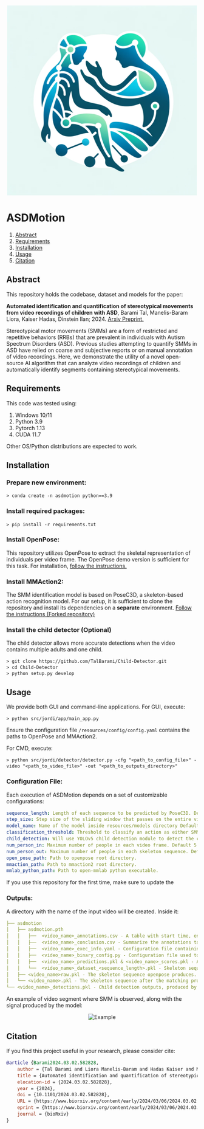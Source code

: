 <p align="center">
  <img src="/resources/logo_jordi.webp" alt="ASDMotion" width="500"/>
</p>


# ASDMotion

1. [Abstract](#abstract)
2. [Requirements](#requirements)
3. [Installation](#installation)
4. [Usage](#usage)
5. [Citation](#citation)


## Abstract
This repository holds the codebase, dataset and models for the paper:

**Automated identification and quantification of stereotypical movements from video recordings of children with ASD**, Barami Tal, Manelis-Baram Liora, Kaiser Hadas, Dinstein Ilan; 2024. [Arxiv Preprint.](https://www.biorxiv.org/content/early/2024/03/06/2024.03.02.582828)

Stereotypical motor movements (SMMs) are a form of restricted and repetitive behaviors (RRBs) that are prevalent in individuals with Autism Spectrum Disorders (ASD). Previous studies attempting to quantify SMMs in ASD have relied on coarse and subjective reports or on manual annotation of video recordings. Here, we demonstrate the utility of a novel open-source AI algorithm that can analyze video recordings of children and automatically identify segments containing stereotypical movements.


## Requirements
This code was tested using:
1. Windows 10/11
2. Python 3.9
3. Pytorch 1.13
4. CUDA 11.7

Other OS/Python distributions are expected to work.

## Installation
### Prepare new environment:
```console
> conda create -n asdmotion python==3.9
```
### Install required packages:
```console
> pip install -r requirements.txt
```

### Install OpenPose:
This repository utilizes OpenPose to extract the skeletal representation of individuals per video frame.
The OpenPose demo version is sufficient for this task. For installation, [follow the instructions.](https://github.com/CMU-Perceptual-Computing-Lab/openpose/blob/master/doc/01_demo.md)

### Install MMAction2:
The SMM identification model is based on PoseC3D, a skeleton-based action recognition model. 
For our setup, it is sufficient to clone the repository and install its dependencies on a **separate** environment.
[Follow the instructions (Forked repository)](https://github.com/TalBarami/mmaction2)


### Install the child detector (Optional)
The child detector allows more accurate detections when the video contains multiple adults and one child.
```console
> git clone https://github.com/TalBarami/Child-Detector.git
> cd Child-Detector
> python setup.py develop
```

## Usage
We provide both GUI and command-line applications.
For GUI, execute:
```console
> python src/jordi/app/main_app.py
```
Ensure the configuration file `/resources/config/config.yaml` contains the paths to OpenPose and MMAction2.

For CMD, execute:
```console
> python src/jordi/detector/detector.py -cfg "<path_to_config_file>" -video "<path_to_video_file>" -out "<path_to_outputs_directory>"
```

### Configuration File:
Each execution of ASDMotion depends on a set of customizable configurations:
```yaml
sequence_length: Length of each sequence to be predicted by PoseC3D. Default 200.
step_size: Step size of the sliding window that passes on the entire video. Default 30.
model_name: Name of the model inside resources/models directory Default 'asdmotion'.
classification_threshold: Threshold to classify an action as either SMM or not. Default 0.85.
child_detection: Will use YOLOv5 child detection module to detect the child per video frame. Default true .
num_person_in: Maximum number of people in each video frame. Default 5.
num_person_out: Maximum number of people in each skeleton sequence. Default 5.
open_pose_path: Path to openpose root directory.
mmaction_path: Path to mmaction2 root directory.
mmlab_python_path: Path to open-mmlab python executable.
```
If you use this repository for the first time, make sure to update the 

### Outputs:
A directory with the name of the input video will be created. Inside it:
```yaml
├── asdmotion
│   ├── asdmotion.pth
│   │   ├──  <video_name>_annotations.csv - A table with start time, end time, movement type and stereotypical score of each segment.
│   │   ├──  <video_name>_conclusion.csv - Summarize the annotations table with the sum of lengths of SMMs, the proportion of SMMs, the number of SMM segments, and the number of SMMs per minute.
│   │   ├──  <video_name>_exec_info.yaml - Configuration file containing execution information.
│   │   ├──  <video_name>_binary_config.py - Configuration file used to execute PoseC3D.
│   │   ├──  <video_name>_predictions.pkl & <video_name>_scores.pkl - A per-sequence scores produced by PoseC3D for each sequence of <sequence_length> length while iterating over the entire video with step size <step_size>.
│   │   └──  <video_name>_dataset_<sequence_length>.pkl - Skeleton sequences that were fed to PoseC3D.
│   ├── <video_name>raw.pkl - The skeleton sequence openpose produces.
│   └── <video_name>.pkl - The skeleton sequence after the matching process with the child detection module.
└── <video_name>_detections.pkl - Child detection outputs, produced by the child detection module (Optional).
```

An example of video segment where SMM is observed, along with the signal produced by the model:
<p align="center">
  <img src="/resources/sample.gif" alt="Example" width="500"/>
</p>

## Citation
If you find this project useful in your research, please consider cite:
```BibTeX
@article {Barami2024.03.02.582828,
	author = {Tal Barami and Liora Manelis-Baram and Hadas Kaiser and Michal Ilan and Aviv Slobodkin and Ofri Hadashi and Dor Hadad and Danel Waissengreen and Tanya Nitzan and Idan Menashe and Analya Michaelovsky and Michal Begin and Ditza A. Zachor and Yair Sadaka and Judah Koler and Dikla Zagdon and Gal Meiri and Omri Azencot and Andrei Sharf and Ilan Dinstein},
	title = {Automated identification and quantification of stereotypical movements from video recordings of children with ASD},
	elocation-id = {2024.03.02.582828},
	year = {2024},
	doi = {10.1101/2024.03.02.582828},
	URL = {https://www.biorxiv.org/content/early/2024/03/06/2024.03.02.582828},
	eprint = {https://www.biorxiv.org/content/early/2024/03/06/2024.03.02.582828.full.pdf},
	journal = {bioRxiv}
}
```
